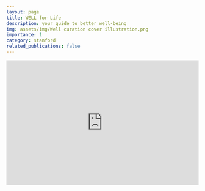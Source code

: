 ```yaml
---
layout: page
title: WELL for Life
description: your guide to better well-being
img: assets/img/Well curation cover illustration.png
importance: 1
category: stanford
related_publications: false
---
```

<!-- Embed Issuu Flipbook -->
<div style="position:relative;padding-top:max(60%,326px);height:0;width:100%">
<iframe allow="clipboard-write" sandbox="allow-top-navigation allow-top-navigation-by-user-activation allow-downloads allow-scripts allow-same-origin allow-popups allow-modals allow-popups-to-escape-sandbox allow-forms" allowfullscreen="true" style="position:absolute;border:none;width:100%;height:100%;left:0;right:0;top:0;bottom:0;" src="https://e.issuu.com/embed.html?d=well_curation_project_pdf_to_flip&u=stanfordwellforlife"></iframe>
</div>